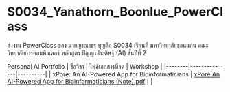 # S0034_Yanathorn_Boonlue_PowerClass
ส่งงาน PowerClass ของ นายญาณาธร บุญลือ S0034 เรียนที่ มหาวิทยาลัยขอนแก่น คณะวิทยาลัยการคอมพิวเตอร์ หลักสูตร ปัญญาประดิษฐ์ (AI) ชั้นปีที่ 2

Personal AI Portfolio
| ชื่อวิชา | ไฟล์เอกสารที่จด | Workshop |
|--------|---------------|----------|
| xPore: An AI-Powered App for Bioinformaticians | [xPore An AI-Powered App for Bioinformaticians (Note).pdf](https://github.com/YanathornBoonlue/S0034_Yanathorn_Boonlue_PowerClass/blob/bdd9a8dce5723585f51aef555b23068bb211a725/xPore%20An%20AI-Powered%20App%20for%20Bioinformaticians%20(Note).pdf) | |
